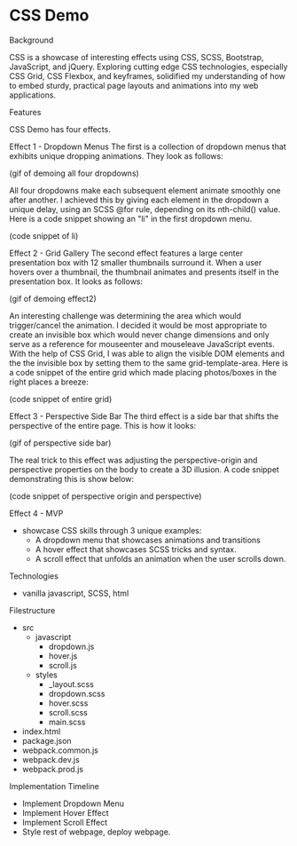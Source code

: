 
# CSS Demo
Background

CSS is a showcase of interesting effects using CSS, SCSS, Bootstrap, JavaScript, and jQuery. Exploring cutting edge CSS technologies, especially CSS Grid, CSS Flexbox, and keyframes, solidified my understanding of how to embed sturdy, practical page layouts and animations into my web applications.


Features

CSS Demo has four effects. 

Effect 1 - Dropdown Menus
The first is a collection of dropdown menus that exhibits unique dropping animations. They look as follows: 

(gif of demoing all four dropdowns)

All four dropdowns make each subsequent element animate smoothly one after another. I achieved this by giving each element in the dropdown a unique delay, using an SCSS @for rule, depending on its nth-child() value. Here is a code snippet showing an "li" in the first dropdown menu.

(code snippet of li)

Effect 2 - Grid Gallery
The second effect features a large center presentation box with 12 smaller thumbnails surround it. When a user hovers over  a thumbnail, the thumbnail animates and presents itself in the presentation box. It looks as follows: 

(gif of demoing effect2)

An interesting challenge was determining the area which would trigger/cancel the animation. I decided it would be most appropriate to create an invisible box which would never change dimensions and only serve as a reference for mouseenter and mouseleave JavaScript events. With the help of CSS Grid, I was able to align the visible DOM elements and the the invisible box by setting them to the same grid-template-area. Here is a code snippet of the entire grid which made placing photos/boxes in the right places a breeze:

(code snippet of entire grid)

Effect 3 - Perspective Side Bar
The third effect is a side bar that shifts the perspective of the entire page. This is how it looks: 

(gif of perspective side bar)

The real trick to this effect was adjusting the perspective-origin and perspective properties on the body to create a 3D illusion. A code snippet demonstrating this is show below: 

(code snippet of perspective origin and perspective)

Effect 4 - 
MVP	
  - showcase CSS skills through 3 unique examples: 
    - A dropdown menu that showcases animations and transitions
    - A hover effect that showcases SCSS tricks and syntax.
    - A scroll effect that unfolds an animation when the user scrolls down.
  

  
Technologies 
  - vanilla javascript, SCSS, html

Filestructure
  - src
    - javascript
      - dropdown.js
      - hover.js
      - scroll.js
    - styles
      - _layout.scss
      - dropdown.scss
      - hover.scss  
      - scroll.scss
      - main.scss
  - index.html
  - package.json
  - webpack.common.js
  - webpack.dev.js
  - webpack.prod.js
 
Implementation Timeline
  - Implement Dropdown Menu	
  - Implement Hover Effect
  - Implement Scroll Effect
  - Style rest of webpage, deploy webpage.
